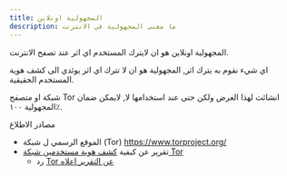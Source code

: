 ```yaml
---
title: المجهولية اونلاين
description: ما معنى المجهولية في الانترنت
---
```


المجهولية اونلاين هو ان لايترك المستخدم اي اثر عند تصفح الانترنت.

اي شيء نقوم به يترك اثر, المجهولية هو ان لا تترك اي اثر يوئدي الى كشف هوية المستخدم الحقيقية.

شبكة او متصفح Tor  انشائت  لهذا الغرض ولكن حتى عند استخدامها لا, لايمكن ضمان المجهولية ١٠٠٪. 

مصادر الاطلاع
- الموقع الرسمي ل شبكة (Tor)   https://www.torproject.org/ 
- تقرير عن كيفية [كشف هوية مستخدمين شبكة Tor](https://www.dw.com/de/daniel-mo%C3%9Fbrucker-immer-mehr-tor-knoten-werden-%C3%BCberwacht/a-70322301) 
	- رد [Tor عن التقرير اعلاه ](https://blog.torproject.org/tor-is-still-safe/)
